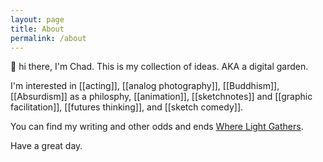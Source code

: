 ```yaml
---
layout: page
title: About
permalink: /about
---
```


👋 hi there, I'm Chad. This is my collection of ideas. AKA a digital garden.

I'm interested in [[acting]], [[analog photography]], [[Buddhism]], [[Absurdism]] as a philosphy, [[animation]], [[sketchnotes]] and [[graphic facilitation]], [[futures thinking]], and [[sketch comedy]].

You can find my writing and other odds and ends [Where Light Gathers](https://wherelightgathers.com).

Have a great day.